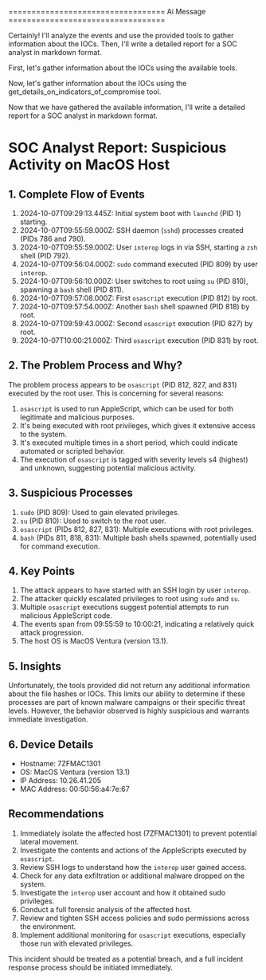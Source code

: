 ================================== Ai Message ==================================

Certainly! I'll analyze the events and use the provided tools to gather information about the IOCs. Then, I'll write a detailed report for a SOC analyst in markdown format.

First, let's gather information about the IOCs using the available tools.

Now, let's gather information about the IOCs using the get_details_on_indicators_of_compromise tool.

Now that we have gathered the available information, I'll write a detailed report for a SOC analyst in markdown format.

# SOC Analyst Report: Suspicious Activity on MacOS Host

## 1. Complete Flow of Events

1. 2024-10-07T09:29:13.445Z: Initial system boot with `launchd` (PID 1) starting.
2. 2024-10-07T09:55:59.000Z: SSH daemon (`sshd`) processes created (PIDs 786 and 790).
3. 2024-10-07T09:55:59.000Z: User `interop` logs in via SSH, starting a `zsh` shell (PID 792).
4. 2024-10-07T09:56:04.000Z: `sudo` command executed (PID 809) by user `interop`.
5. 2024-10-07T09:56:10.000Z: User switches to root using `su` (PID 810), spawning a `bash` shell (PID 811).
6. 2024-10-07T09:57:08.000Z: First `osascript` execution (PID 812) by root.
7. 2024-10-07T09:57:54.000Z: Another `bash` shell spawned (PID 818) by root.
8. 2024-10-07T09:59:43.000Z: Second `osascript` execution (PID 827) by root.
9. 2024-10-07T10:00:21.000Z: Third `osascript` execution (PID 831) by root.

## 2. The Problem Process and Why?

The problem process appears to be `osascript` (PID 812, 827, and 831) executed by the root user. This is concerning for several reasons:

1. `osascript` is used to run AppleScript, which can be used for both legitimate and malicious purposes.
2. It's being executed with root privileges, which gives it extensive access to the system.
3. It's executed multiple times in a short period, which could indicate automated or scripted behavior.
4. The execution of `osascript` is tagged with severity levels s4 (highest) and unknown, suggesting potential malicious activity.

## 3. Suspicious Processes

1. `sudo` (PID 809): Used to gain elevated privileges.
2. `su` (PID 810): Used to switch to the root user.
3. `osascript` (PIDs 812, 827, 831): Multiple executions with root privileges.
4. `bash` (PIDs 811, 818, 831): Multiple bash shells spawned, potentially used for command execution.

## 4. Key Points

1. The attack appears to have started with an SSH login by user `interop`.
2. The attacker quickly escalated privileges to root using `sudo` and `su`.
3. Multiple `osascript` executions suggest potential attempts to run malicious AppleScript code.
4. The events span from 09:55:59 to 10:00:21, indicating a relatively quick attack progression.
5. The host OS is MacOS Ventura (version 13.1).

## 5. Insights

Unfortunately, the tools provided did not return any additional information about the file hashes or IOCs. This limits our ability to determine if these processes are part of known malware campaigns or their specific threat levels. However, the behavior observed is highly suspicious and warrants immediate investigation.

## 6. Device Details

- Hostname: 7ZFMAC1301
- OS: MacOS Ventura (version 13.1)
- IP Address: 10.26.41.205
- MAC Address: 00:50:56:a4:7e:67

## Recommendations

1. Immediately isolate the affected host (7ZFMAC1301) to prevent potential lateral movement.
2. Investigate the contents and actions of the AppleScripts executed by `osascript`.
3. Review SSH logs to understand how the `interop` user gained access.
4. Check for any data exfiltration or additional malware dropped on the system.
5. Investigate the `interop` user account and how it obtained sudo privileges.
6. Conduct a full forensic analysis of the affected host.
7. Review and tighten SSH access policies and sudo permissions across the environment.
8. Implement additional monitoring for `osascript` executions, especially those run with elevated privileges.

This incident should be treated as a potential breach, and a full incident response process should be initiated immediately.